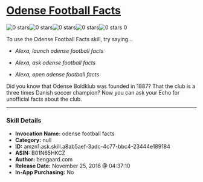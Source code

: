 # [Odense Football Facts](http://alexa.amazon.com/#skills/amzn1.ask.skill.a8ab5aef-3adc-4c77-bbc4-23444e189184)
![0 stars](../../images/ic_star_border_black_18dp_1x.png)![0 stars](../../images/ic_star_border_black_18dp_1x.png)![0 stars](../../images/ic_star_border_black_18dp_1x.png)![0 stars](../../images/ic_star_border_black_18dp_1x.png)![0 stars](../../images/ic_star_border_black_18dp_1x.png) 0

To use the Odense Football Facts skill, try saying...

* *Alexa, launch odense football facts*

* *Alexa, ask odense football facts*

* *Alexa, open odense football facts*

Did you know that Odense Boldklub was founded in 1887? That the club is a three times Danish soccer champion? Now you can ask your Echo for unofficial facts about the club.

***

### Skill Details

* **Invocation Name:** odense football facts
* **Category:** null
* **ID:** amzn1.ask.skill.a8ab5aef-3adc-4c77-bbc4-23444e189184
* **ASIN:** B01N65HKCZ
* **Author:** bengaard.com
* **Release Date:** November 25, 2016 @ 04:37:10
* **In-App Purchasing:** No
